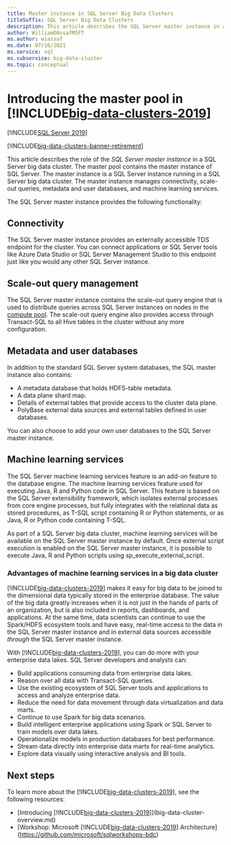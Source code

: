 ```yaml
---
title: Master instance in SQL Server Big Data Clusters
titleSuffix: SQL Server Big Data Clusters
description: This article describes the SQL Server master instance in a SQL Server 2019 big data cluster.
author: WilliamDAssafMSFT
ms.author: wiassaf
ms.date: 07/16/2021
ms.service: sql
ms.subservice: big-data-cluster
ms.topic: conceptual
---
```


# Introducing the master pool in [!INCLUDE[big-data-clusters-2019](../includes/ssbigdataclusters-ss-nover.md)]

[!INCLUDE[SQL Server 2019](../includes/applies-to-version/sqlserver2019.md)]

[!INCLUDE[big-data-clusters-banner-retirement](../includes/bdc-banner-retirement.md)]

This article describes the role of the *SQL Server master instance* in a SQL Server big data cluster. The master pool contains the master instance of SQL Server. The master instance is a SQL Server instance running in a SQL Server big data cluster. The master instance manages connectivity, scale-out queries, metadata and user databases, and machine learning services.

The SQL Server master instance provides the following functionality:

## Connectivity

The SQL Server master instance provides an externally accessible TDS endpoint for the cluster. You can connect applications or SQL Server tools like Azure Data Studio or SQL Server Management Studio to this endpoint just like you would any other SQL Server instance.

## Scale-out query management

The SQL Server master instance contains the scale-out query engine that is used to distribute queries across SQL Server instances on nodes in the [compute pool](concept-compute-pool.md). The scale-out query engine also provides access through Transact-SQL to all Hive tables in the cluster without any more configuration.

## Metadata and user databases

In addition to the standard SQL Server system databases, the SQL master instance also contains:

- A metadata database that holds HDFS-table metadata.
- A data plane shard map.
- Details of external tables that provide access to the cluster data plane.
- PolyBase external data sources and external tables defined in user databases.

You can also choose to add your own user databases to the SQL Server master instance.

## Machine learning services

The SQL Server machine learning services feature is an add-on feature to the database engine. The machine learning services feature used for executing Java, R and Python code in SQL Server. This feature is based on the SQL Server extensibility framework, which isolates external processes from core engine processes, but fully integrates with the relational data as stored procedures, as T-SQL script containing R or Python statements, or as Java, R or Python code containing T-SQL.

As part of a SQL Server big data cluster, machine learning services will be available on the SQL Server master instance by default. Once external script execution is enabled on the SQL Server master instance, it is possible to execute Java, R and Python scripts using sp_execute_external_script.

### Advantages of machine learning services in a big data cluster

[!INCLUDE[big-data-clusters-2019](../includes/ssbigdataclusters-ss-nover.md)] makes it easy for big data to be joined to the dimensional data typically stored in the enterprise database. The value of the big data greatly increases when it is not just in the hands of parts of an organization, but is also included in reports, dashboards, and applications. At the same time, data scientists can continue to use the Spark/HDFS ecosystem tools and have easy, real-time access to the data in the SQL Server master instance and in external data sources accessible _through_ the SQL Server master instance.

With [!INCLUDE[big-data-clusters-2019](../includes/ssbigdataclusters-ss-nover.md)], you can do more with your enterprise data lakes. SQL Server developers and analysts can:

* Build applications consuming data from enterprise data lakes.
* Reason over all data with Transact-SQL queries.
* Use the existing ecosystem of SQL Server tools and applications to access and analyze enterprise data.
* Reduce the need for data movement through data virtualization and data marts.
* Continue to use Spark for big data scenarios.
* Build intelligent enterprise applications using Spark or SQL Server to train models over data lakes.
* Operationalize models in production databases for best performance.
* Stream data directly into enterprise data marts for real-time analytics.
* Explore data visually using interactive analysis and BI tools.

## Next steps

To learn more about the [!INCLUDE[big-data-clusters-2019](../includes/ssbigdataclusters-ss-nover.md)], see the following resources:

- [Introducing [!INCLUDE[big-data-clusters-2019](../includes/ssbigdataclusters-ver15.md)]](big-data-cluster-overview.md)
- [Workshop: Microsoft [!INCLUDE[big-data-clusters-2019](../includes/ssbigdataclusters-ss-nover.md)] Architecture](https://github.com/microsoft/sqlworkshops-bdc)

